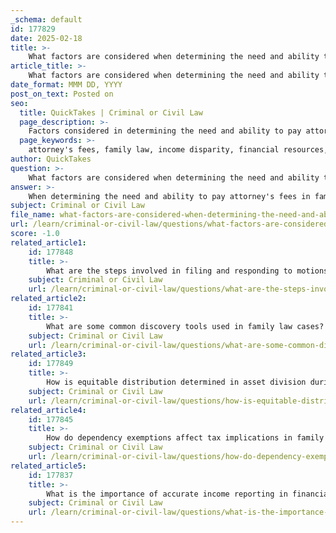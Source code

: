 ```yaml
---
_schema: default
id: 177829
date: 2025-02-18
title: >-
    What factors are considered when determining the need and ability to pay attorney's fees in family law cases?
article_title: >-
    What factors are considered when determining the need and ability to pay attorney's fees in family law cases?
date_format: MMM DD, YYYY
post_on_text: Posted on
seo:
  title: QuickTakes | Criminal or Civil Law
  page_description: >-
    Factors considered in determining the need and ability to pay attorney's fees in family law cases, including income disparities, financial resources, and the complexity of the case.
  page_keywords: >-
    attorney's fees, family law, income disparity, financial resources, need for legal representation, bad faith actions, complexity of the case, reasonableness of fees, judicial discretion
author: QuickTakes
question: >-
    What factors are considered when determining the need and ability to pay attorney's fees in family law cases?
answer: >-
    When determining the need and ability to pay attorney's fees in family law cases, several factors are considered:\n\n1. **Income Disparity**: The court evaluates the income levels of both parties. If one party has a significantly higher income than the other, this may justify an order for the higher-earning party to pay the attorney's fees of the lower-earning party.\n\n2. **Financial Resources**: The availability of financial resources, including savings, investments, and other assets, is assessed. A party with substantial financial resources may be expected to cover their own legal fees.\n\n3. **Need for Legal Representation**: The court considers whether one party has a genuine need for legal representation. If a party cannot afford an attorney and the case involves significant legal issues, this may influence the court's decision.\n\n4. **Bad Faith Actions**: If one party has acted in bad faith during the proceedings—such as by unnecessarily prolonging the case or failing to comply with court orders—this may lead the court to order that party to pay the other’s attorney's fees.\n\n5. **Complexity of the Case**: The complexity of the legal issues involved can also play a role. More complex cases may require more extensive legal work, which can increase the fees.\n\n6. **Reasonableness of Fees**: The court will assess whether the fees charged by the attorney are reasonable based on the services provided. This includes reviewing detailed billing records to ensure that the charges are justified.\n\n7. **Judicial Discretion**: Ultimately, judges have discretion in determining the need and ability to pay attorney's fees, taking into account the specific circumstances of each case.\n\nThese factors collectively help the court make a fair determination regarding the allocation of attorney's fees in family law cases.
subject: Criminal or Civil Law
file_name: what-factors-are-considered-when-determining-the-need-and-ability-to-pay-attorneys-fees-in-family-law-cases.md
url: /learn/criminal-or-civil-law/questions/what-factors-are-considered-when-determining-the-need-and-ability-to-pay-attorneys-fees-in-family-law-cases
score: -1.0
related_article1:
    id: 177848
    title: >-
        What are the steps involved in filing and responding to motions in family law court procedures?
    subject: Criminal or Civil Law
    url: /learn/criminal-or-civil-law/questions/what-are-the-steps-involved-in-filing-and-responding-to-motions-in-family-law-court-procedures
related_article2:
    id: 177841
    title: >-
        What are some common discovery tools used in family law cases?
    subject: Criminal or Civil Law
    url: /learn/criminal-or-civil-law/questions/what-are-some-common-discovery-tools-used-in-family-law-cases
related_article3:
    id: 177849
    title: >-
        How is equitable distribution determined in asset division during divorce?
    subject: Criminal or Civil Law
    url: /learn/criminal-or-civil-law/questions/how-is-equitable-distribution-determined-in-asset-division-during-divorce
related_article4:
    id: 177845
    title: >-
        How do dependency exemptions affect tax implications in family law?
    subject: Criminal or Civil Law
    url: /learn/criminal-or-civil-law/questions/how-do-dependency-exemptions-affect-tax-implications-in-family-law
related_article5:
    id: 177837
    title: >-
        What is the importance of accurate income reporting in financial affidavits?
    subject: Criminal or Civil Law
    url: /learn/criminal-or-civil-law/questions/what-is-the-importance-of-accurate-income-reporting-in-financial-affidavits
---
```


&nbsp;